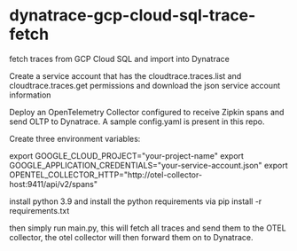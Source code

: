 # dynatrace-gcp-cloud-sql-trace-fetch
fetch traces from GCP Cloud SQL and import into Dynatrace

Create a service account that has the cloudtrace.traces.list and cloudtrace.traces.get permissions and download the json service account information

Deploy an OpenTelemetry Collector configured to receive Zipkin spans and send OLTP to Dynatrace. A sample config.yaml is present in this repo.

Create three environment variables:

export GOOGLE_CLOUD_PROJECT="your-project-name"
export GOOGLE_APPLICATION_CREDENTIALS="your-service-account.json"
export OPENTEL_COLLECTOR_HTTP="http://otel-collector-host:9411/api/v2/spans"

install python 3.9 and install the python requirements via pip install -r requirements.txt

then simply run main.py, this will fetch all traces and send them to the OTEL collector, the otel collector will then forward them on to Dynatrace. 